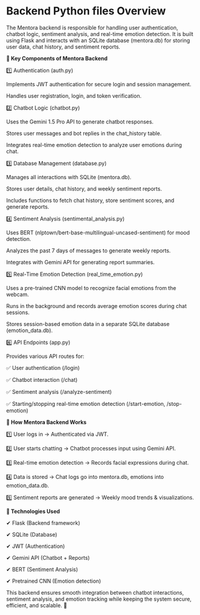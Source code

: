 # Backend Python files Overview

The Mentora backend is responsible for handling user authentication, chatbot logic, sentiment analysis, and real-time emotion detection. It is built using Flask and interacts with an SQLite database (mentora.db) for storing user data, chat history, and sentiment reports.

**🔹 Key Components of Mentora Backend**


1️⃣ Authentication (auth.py)

Implements JWT authentication for secure login and session management.

Handles user registration, login, and token verification.


2️⃣ Chatbot Logic (chatbot.py)

Uses the Gemini 1.5 Pro API to generate chatbot responses.

Stores user messages and bot replies in the chat_history table.

Integrates real-time emotion detection to analyze user emotions during chat.


3️⃣ Database Management (database.py)

Manages all interactions with SQLite (mentora.db).

Stores user details, chat history, and weekly sentiment reports.

Includes functions to fetch chat history, store sentiment scores, and generate reports.


4️⃣ Sentiment Analysis (sentimental_analysis.py)

Uses BERT (nlptown/bert-base-multilingual-uncased-sentiment) for mood detection.

Analyzes the past 7 days of messages to generate weekly reports.

Integrates with Gemini API for generating report summaries.


5️⃣ Real-Time Emotion Detection (real_time_emotion.py)

Uses a pre-trained CNN model to recognize facial emotions from the webcam.

Runs in the background and records average emotion scores during chat sessions.

Stores session-based emotion data in a separate SQLite database (emotion_data.db).


6️⃣ API Endpoints (app.py)

Provides various API routes for:

✅ User authentication (/login)

✅ Chatbot interaction (/chat)

✅ Sentiment analysis (/analyze-sentiment)

✅ Starting/stopping real-time emotion detection (/start-emotion, /stop-emotion)


**🔹 How Mentora Backend Works**

1️⃣ User logs in → Authenticated via JWT.

2️⃣ User starts chatting → Chatbot processes input using Gemini API.

3️⃣ Real-time emotion detection → Records facial expressions during chat.

4️⃣ Data is stored → Chat logs go into mentora.db, emotions into emotion_data.db.

5️⃣ Sentiment reports are generated → Weekly mood trends & visualizations.

**🔹 Technologies Used**

✔ Flask (Backend framework)

✔ SQLite (Database)

✔ JWT (Authentication)

✔ Gemini API (Chatbot + Reports)

✔ BERT (Sentiment Analysis)

✔ Pretrained CNN (Emotion detection)



This backend ensures smooth integration between chatbot interactions, sentiment analysis, and emotion tracking while keeping the system secure, efficient, and scalable. 🚀

